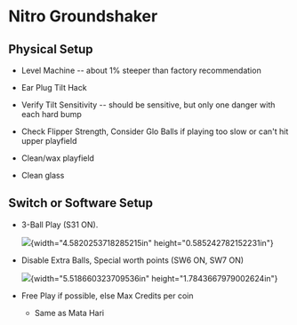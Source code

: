 # Nitro Groundshaker

## Physical Setup

-   Level Machine -- about 1% steeper than factory recommendation

-   Ear Plug Tilt Hack

-   Verify Tilt Sensitivity -- should be sensitive, but only one danger with each hard bump

-   Check Flipper Strength, Consider Glo Balls if playing too slow or can't hit upper playfield

-   Clean/wax playfield

-   Clean glass

## Switch or Software Setup

-   3-Ball Play (S31 ON).

    ![](media/image1.png){width="4.5820253718285215in" height="0.585242782152231in"}

-   Disable Extra Balls, Special worth points (SW6 ON, SW7 ON)

    ![](media/image2.png){width="5.518660323709536in" height="1.7843667979002624in"}

-   Free Play if possible, else Max Credits per coin

    -   Same as Mata Hari
